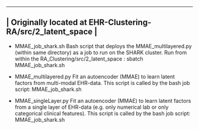  -------------------------------------------------------------------------------------------------------------------------------------
| Originally located at EHR-Clustering-RA/src/2_latent_space | 
 -------------------------------------------------------------------------------------------------------------------------------------
 
- MMAE_job_shark.sh
     Bash script that deploys the MMAE_multilayered.py (within same directory) as a job to run on the SHARK cluster.
     Run from within the RA_Clustering/src/2_latent_space : sbatch MMAE_job_shark.sh  
     
- MMAE_multilayered.py
    Fit an autoencoder (MMAE) to learn latent factors from multi-modal EHR-data. 
    This script is called by the bash job script: MMAE_job_shark.sh
    
- MMAE_singleLayer.py
    Fit an autoencoder (MMAE) to learn latent factors from a single layer of EHR-data (e.g. only numerical lab or only categorical clinical features). 
    This script is called by the bash job script: MMAE_job_shark.sh

